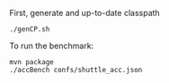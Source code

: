 First, generate and up-to-date classpath
```
./genCP.sh
```

To run the benchmark:

```
mvn package
./accBench confs/shuttle_acc.json
```